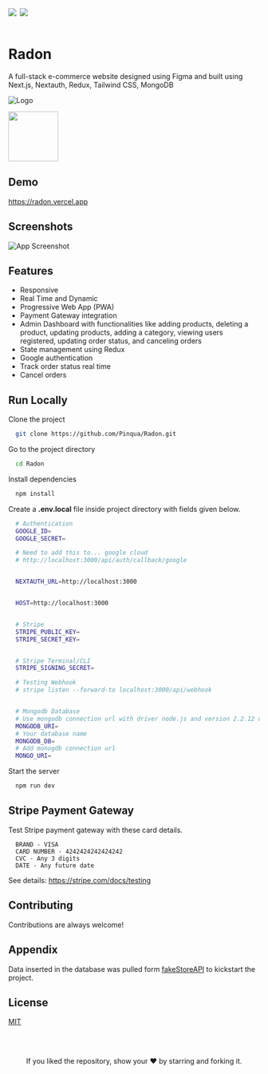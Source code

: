 <div align="left">
            <a href="https://paypal.me/piyushsati311999" target="_blank" style="display: inline-block;">
                <img
                    src="https://img.shields.io/badge/Donate-PayPal-blue.svg?style=flat-square&logo=paypal" 
                    align="left"
                />
            </a>
            <a href="https://www.buymeacoffee.com/piyushsati" target="_blank" style="display: inline-block;">
                <img
                    src="https://img.shields.io/badge/Donate-Buy%20Me%20A%20Coffee-orange.svg?style=flat-square&logo=buymeacoffee" 
                    align="left"
                />
            </a>
</div>  
<br/>  


# Radon

A full-stack e-commerce website designed using Figma and built using Next.js, Nextauth, Redux, Tailwind CSS, MongoDB

![Logo](https://radon.vercel.app/_next/image?url=%2Fimg%2FRadon.svg&w=128&q=75)

<img src="https://radon.vercel.app/img/favicons/apple-touch-icon.png" height="100" alt="" />


## Demo

https://radon.vercel.app


## Screenshots

![App Screenshot](https://i.ibb.co/C7nCj5K/radon.gif)

  
## Features

- Responsive
- Real Time and Dynamic
- Progressive Web App (PWA)
- Payment Gateway integration
- Admin Dashboard with functionalities like adding products, deleting a product, updating products, adding a category, viewing users registered, updating order status, and canceling orders
- State management using Redux
- Google authentication
- Track order status real time
- Cancel orders


## Run Locally

Clone the project

```bash
  git clone https://github.com/Pinqua/Radon.git
```

Go to the project directory

```bash
  cd Radon
```

Install dependencies

```bash
  npm install
```


Create a **.env.local** file inside project directory with fields given below.

```bash
  # Authentication
  GOOGLE_ID=
  GOOGLE_SECRET=

  # Need to add this to... google cloud
  # http://localhost:3000/api/auth/callback/google


  NEXTAUTH_URL=http://localhost:3000


  HOST=http://localhost:3000


  # Stripe
  STRIPE_PUBLIC_KEY=
  STRIPE_SECRET_KEY=


  # Stripe Terminal/CLI
  STRIPE_SIGNING_SECRET=

  # Testing Webhook
  # stripe listen --forward-to localhost:3000/api/webhook


  # Mongodb Database
  # Use mongodb connection url with driver node.js and version 2.2.12 or later
  MONGODB_URI=
  # Your database name
  MONGODB_DB=
  # Add monogdb connection url 
  MONGO_URI=
```

Start the server

```bash
  npm run dev
```


## Stripe Payment Gateway

Test Stripe payment gateway with these card details.

```
  BRAND - VISA
  CARD NUMBER - 4242424242424242
  CVC - Any 3 digits
  DATE - Any future date
```

See details: https://stripe.com/docs/testing


  
## Contributing

Contributions are always welcome!

  
## Appendix

Data inserted in the database was pulled form <a href="https://fakestoreapi.com/">fakeStoreAPI</a> to kickstart the project.

  
## License

[MIT](https://choosealicense.com/licenses/mit/)

<br/>
<br/>

<p align="center">If you liked the repository, show your  ❤️  by starring and forking it.</p>
  
